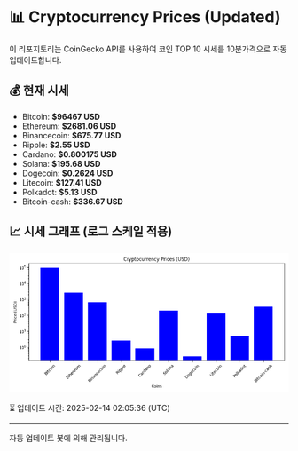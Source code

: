 
# 📊 Cryptocurrency Prices (Updated)

이 리포지토리는 CoinGecko API를 사용하여 코인 TOP 10 시세를 10분가격으로 자동 업데이트합니다.

## 💰 현재 시세
- Bitcoin: **$96467 USD**
- Ethereum: **$2681.06 USD**
- Binancecoin: **$675.77 USD**
- Ripple: **$2.55 USD**
- Cardano: **$0.800175 USD**
- Solana: **$195.68 USD**
- Dogecoin: **$0.2624 USD**
- Litecoin: **$127.41 USD**
- Polkadot: **$5.13 USD**
- Bitcoin-cash: **$336.67 USD**

## 📈 시세 그래프 (로그 스케일 적용)
![Crypto Prices](crypto_prices.png)

⏳ 업데이트 시간: 2025-02-14 02:05:36 (UTC)

---
자동 업데이트 봇에 의해 관리됩니다.
